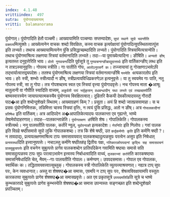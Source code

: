 ```yaml
---
index:  4.1.48
vrittiindex:  497
sutra:  पुंयोगादाख्यायाम्
vritti:  balamanorama 
---
```


पुंयोगात्। पुंयोगादिति हेतौ पञ्चमी। आख्यायामिति पञ्चम्याः सप्तम्यादेशः, `सुपां स्थाने सुपो भवन्तीति वक्तव्य`मित्युक्तेः। आख्येत्यनेन वाचकः शब्दो विवक्षितः, कस्य वाचक इत्यपेक्षायां पुंयोगादित्युपस्थितत्वात्पुंस इति लभ्यते। तथाच आख्यायामित्यनेन पुंसि प्रसिद्धाच्छब्दादिति लभ्यते। पुंयोगादिति स्त्रियामित्यत्रान्वेति। तथाच पुंयोगमाश्रित्य लक्षणया स्त्रियां वर्तमानादिति लभ्यते। तदा--या पुमाख्येत्यादिना। ङीषिति। `अन्यतो ङीष्` इत्यतस्त दनुवृत्तेरिति भावः। `वोतो गुणवचना`दिति पूर्वसूत्रे तु `गुणवचनान्ङीबाद्युदात्तार्थः` इति वार्तिकान्ङीप् लब्ध इति न तत्राऽस्यानुवृत्तिः। गोपस्य स्त्रीति। गाः पातीति गोपः, `आतोऽनुपसर्गे कः`। तज्जायायां तु गोरक्षणाऽभावेऽपि तद्भार्यात्वात्तद्व्यपदेशः। ततश्च पुंयोगमाश्रित्य लक्षणया स्त्रियां वर्तमानत्वान्ङीषि `यस्येति चे`त्यकारलोप इति भावः। हरेः स्त्री, शम्भोः स्त्रीत्यादौ न ङीष्, स्त्रीप्रत्ययविधिप्रकरणेऽत इत्यनुवृत्तेः। या तु स्वयमेव गाः पाति, नतु गोपस्य स्त्री, सा तु गोपा। तत्र गोपशब्दस्य स्वत एव स्त्रियां वृत्त्या पुंयोगादवृत्तेः। नच गोपस्य माता �आश्रूः मातुलानी वा गौपीति स्यादिति वाच्यम्, `अकुर्वती पापं भर्तृकृतान् वधबन्धादीन् यथा लभते एवं तच्छब्दमपी`ति बाष्यस्वारस्येन जायापत्यात्मकस्यैव पुंयोगस्य विवक्षितत्वात्। दुहितरि कैकयी देवकीत्यादयस्तु गौरादौ पाठ�आ इति शब्देन्दुशेखरे स्थितम्। आख्याग्रहणं किम् ?। प्रसूता। अयं हि शब्दो जातप्रसवामाहा। स च प्रसवः पुंयोगनिमित्तकः, तन्निमित्ता चास्य स्त्रियां वृत्तिः, न त्वयं पुंसि प्रसिद्धः, अतो न ङीष्। अत्र `गोपालकादीनां प्रतिषेधः` इति वार्तिकम्। अत्र आदिपदेन अ�आपालिकेत्यादयः पालकान्ता एव गृह्यन्ते, भाष्ये तेषामेवोदाहरणात्। तदाह--पालकान्तान्नेति। `पुंयोगलक्षण ङी`षिति शेषः। गोपालिकेति। गोपालकस्य स्त्रीत्यर्थः। ननु पालयतीति पालकः, कर्तरि ण्वुल्, `युवोरनाकौ` इत्यकादेशः। `णेरनिटि` इति णिलोपः। गवां पालक इति विग्रहे षष्ठीसमासे सुपो लुकि गोपालकशब्दः। तत्र किं शेषे षष्ठी, उत `कर्तृकर्मणोः कृति` इति कर्मणि षष्ठी ?। न तावदाद्यः, प्रत्ययलक्षणमाश्रित्य टापः समासावयवात् पालकशब्दादुत्पन्नसुपः परत्वेन असुप इति निषेधात् `प्रत्ययस्था`दिति इत्त्वानुपपत्तेः। नचाऽस्तु कर्मणि षष्ठीत#इ द्वितीयः पक्षः, `गतिकारकोपपदानां कृद्भिः सह समासवचनं प्राक्सुबुत्वपत्तेः` इति वचनेन सुबुत्पत्तेः प्रागेव पालकशब्देन प्रातिपदिकेन गवामिति षष्ठ्याः समासे सति समासदुत्पन्नस्य टापः सुपः परत्वाऽभावेन इत्त्वस्य निर्बाधत्वादिति वाच्यं, `तृजकाभ्यां कर्तरी`ति कारकषष्ठ्याः समासनिषेधादिति चेत्, मैवम्--गाः पालयतीति गोपालः। कर्मण्यण्। उपपदसमासः। गोपाल एव गोपालकः, स्वार्थिकः कः। तद्धितावयवत्त्वात्सुब्लुक्। गोपालकस्य स्त्री गोपालिकेति व्युत्पत्त्याश्रयणात्। नह्यत्र टाप् सुपः परः, केन व्यवधानात्। अस्तु वा शेषषष्ठ�आ समासः, एवमपि न टाप् सुपः परः, शेषत्वविवक्षायामपि वस्तुतः कारकतया सुबुत्पत्तेः प्रागेव शेषषष्ठ�आ समासप्रवृत्तेः। अत एव प्रकृतसूत्रे `उपपदमतिङि`ति सूत्रे च भाष्ये कुम्भकारपदे सुबुत्पत्तेः प्रागेव कुम्भस्येति शेषषष्ठ�आ समास उपन्यस्तः सङ्गच्छत इति शब्देन्दुशेखरे प्रपञ्चितम्।

